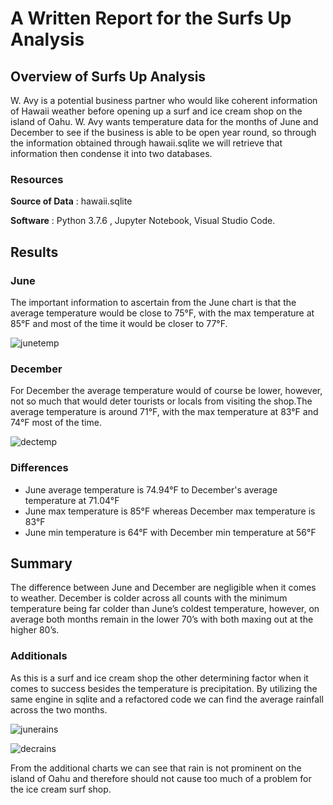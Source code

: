 # A Written Report for the Surfs Up Analysis

## Overview of Surfs Up Analysis
 W. Avy is a potential business partner who would like coherent information of Hawaii weather before opening up a surf and ice cream shop on the island of Oahu. W. Avy wants temperature data for the months of June and December to see if the business is able to be open year round, so through the information obtained through hawaii.sqlite we will retrieve that information then condense it into two databases. 

### Resources
**Source of Data** : hawaii.sqlite

**Software** : Python 3.7.6 , Jupyter Notebook, Visual Studio Code.

## Results
### June 
The important information to ascertain from the June chart is that the average temperature would be close to 75°F, with the max temperature at 85°F and most of the time it would be closer to 77°F.

![junetemp](https://user-images.githubusercontent.com/82983000/122286472-e3262200-cebd-11eb-9ca2-050b618a7312.png)

### December
For December the average temperature would of course be lower, however, not so much that would deter tourists or locals from visiting the shop.The average temperature is around 71°F, with the max temperature at 83°F and 74°F most of the time. 

![dectemp](https://user-images.githubusercontent.com/82983000/122286763-34ceac80-cebe-11eb-9148-3f6c45f3b5c2.png)

### Differences

- June average temperature is 74.94°F to December's average temperature at 71.04°F
- June max temperature is 85°F whereas December max temperature is 83°F
- June min temperature is 64°F with December min temperature at 56°F

## Summary
The difference between June and December are negligible when it comes to weather. December is colder across all counts with the minimum temperature being far colder than June’s coldest temperature, however, on average both months remain in the lower 70’s with both maxing out at the higher 80’s.  

### Additionals

As this is a surf and ice cream shop the other determining factor when it comes to success besides the temperature is precipitation. By utilizing the same engine in sqlite and a refactored code we can find the average rainfall across the two months. 


![junerains](https://user-images.githubusercontent.com/82983000/122288795-fa660f00-cebf-11eb-9dad-8a86d6fc6c3f.png)



![decrains](https://user-images.githubusercontent.com/82983000/122288811-ffc35980-cebf-11eb-9a22-448fdb70edf9.png)


From the additional charts we can see that rain is not prominent on the island of Oahu and therefore should not cause too much of a problem for the ice cream surf shop. 






